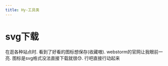 ```yaml
---
title: Hy-工具类
---
```


# svg下载

在逛各种站点时. 看到了好看的图标想保存(收藏嗷). webstorm的官网让我眼前一亮. 图标是svg格式没法直接下载就很😓. 行吧直接行动起来


<script setup>
import Index from './components/hyExportSvg.vue';
</script>

<Index/>


[//]: # (```js)

[//]: # (   /**)

[//]: # (     * 把 svg 转换 png)

[//]: # (     * @param svgElement)

[//]: # (     * @param width)

[//]: # (     * @param height)

[//]: # (     */)

[//]: # (    function convertSvgToPng&#40;svgElement, width, height, callback&#41; {)

[//]: # (        const canvas = document.createElement&#40;'canvas'&#41;;)

[//]: # (        canvas.width = width;)

[//]: # (        canvas.height = height;)

[//]: # (        const ctx = canvas.getContext&#40;'2d'&#41;;)

[//]: # (    )
[//]: # (        // 将 SVG 转换成 DataURL)

[//]: # (        const data = new XMLSerializer&#40;&#41;.serializeToString&#40;svgElement&#41;;)

[//]: # (        const svg = new Blob&#40;[data], {type: 'image/svg+xml;charset=utf-8'}&#41;;)

[//]: # (        const url = URL.createObjectURL&#40;svg&#41;;)

[//]: # (    )
[//]: # (        const img = new Image&#40;&#41;;)

[//]: # (        img.onload = function &#40;&#41; {)

[//]: # (            ctx.drawImage&#40;img, 0, 0&#41;;)

[//]: # (            URL.revokeObjectURL&#40;url&#41;;)

[//]: # (            const png = canvas.toDataURL&#40;'image/png'&#41;;)

[//]: # (            callback&#40;png&#41;;)

[//]: # (        };)

[//]: # (        img.src = url;)

[//]: # (    })

[//]: # (    )
[//]: # (    document.querySelector&#40;'#app'&#41;.addEventListener&#40;'click', starts&#41;)

[//]: # (    )
[//]: # (    function starts&#40;&#41; {)

[//]: # (        const svg = document.querySelector&#40;'svg'&#41;;)

[//]: # (        convertSvgToPng&#40;svg, 2000, 2000, function &#40;png&#41; {)

[//]: # (            const img = document.createElement&#40;'img'&#41;;)

[//]: # (            // 缩小)

[//]: # (            img.src = png;)

[//]: # (            img.style.width = '100px')

[//]: # (            img.style.height = '100px')

[//]: # (            document.body.appendChild&#40;img&#41;;)

[//]: # (        }&#41;;)

[//]: # (    })

[//]: # (```)
